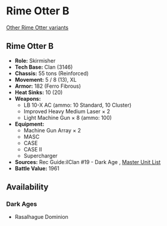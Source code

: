 # Rime Otter B 

[Other Rime Otter variants](../rime_otter.md) 

## Rime Otter B 

- **Role:** Skirmisher 
- **Tech Base:** Clan (3146) 
- **Chassis:** 55 tons (Reinforced) 
- **Movement:** 5 / 8 (13), XL 
- **Armor:** 182 (Ferro Fibrous) 
- **Heat Sinks:** 10 (20) 
- **Weapons:** 
  - LB 10-X AC (ammo: 10 Standard, 10 Cluster) 
  - Improved Heavy Medium Laser × 2 
  - Light Machine Gun × 8 (ammo: 100) 
- **Equipment:** 
  - Machine Gun Array × 2 
  - MASC 
  - CASE 
  - CASE II 
  - Supercharger 
- **Sources:** Rec Guide:ilClan #19 - Dark Age , [Master Unit List](http://masterunitlist.info/Unit/Details/8311/rime-otter-b) 
- **Battle Value:** 1961 

## Availability 

### Dark Ages 

- Rasalhague Dominion 

